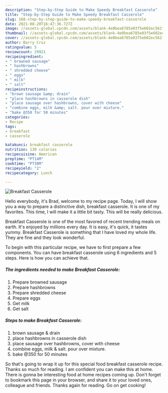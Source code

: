 ```yaml
---
description: "Step-by-Step Guide to Make Speedy Breakfast Casserole"
title: "Step-by-Step Guide to Make Speedy Breakfast Casserole"
slug: 168-step-by-step-guide-to-make-speedy-breakfast-casserole
date: 2021-08-20T16:47:36.727Z
image: //assets-global.cpcdn.com/assets/blank-4e0bea6785e03f5e602ec562f230caae08da540cada707380b4fe1bbebba43da.png
thumbnail: //assets-global.cpcdn.com/assets/blank-4e0bea6785e03f5e602ec562f230caae08da540cada707380b4fe1bbebba43da.png
cover: //assets-global.cpcdn.com/assets/blank-4e0bea6785e03f5e602ec562f230caae08da540cada707380b4fe1bbebba43da.png
author: Barry Cruz
ratingvalue: 5
reviewcount: 29921
recipeingredient:
- " browned sausage"
- " hashbrowns"
- " shredded cheese"
- " eggs"
- " milk"
- " salt"
recipeinstructions:
- "brown sausage &amp; drain"
- "place hashbrowns in casserole dish"
- "place sausage over hashbrowns, cover with cheese"
- "combine eggs, milk &amp; salt. pour over mixture."
- "bake @350 for 50 minutes"
categories:
- Recipe
tags:
- breakfast
- casserole

katakunci: breakfast casserole 
nutrition: 130 calories
recipecuisine: American
preptime: "PT14M"
cooktime: "PT38M"
recipeyield: "2"
recipecategory: Lunch

---
```



![Breakfast Casserole](//assets-global.cpcdn.com/assets/blank-4e0bea6785e03f5e602ec562f230caae08da540cada707380b4fe1bbebba43da.png)

Hello everybody, it's Brad, welcome to my recipe page. Today, I will show you a way to prepare a distinctive dish, breakfast casserole. It is one of my favorites. This time, I will make it a little bit tasty. This will be really delicious.



Breakfast Casserole is one of the most favored of recent trending meals on earth. It's enjoyed by millions every day. It is easy, it's quick, it tastes yummy. Breakfast Casserole is something that I have loved my whole life. They are fine and they look wonderful.


To begin with this particular recipe, we have to first prepare a few components. You can have breakfast casserole using 6 ingredients and 5 steps. Here is how you can achieve that.

<!--inarticleads1-->

##### The ingredients needed to make Breakfast Casserole:

1. Prepare  browned sausage
1. Prepare  hashbrowns
1. Prepare  shredded cheese
1. Prepare  eggs
1. Get  milk
1. Get  salt




<!--inarticleads2-->

##### Steps to make Breakfast Casserole:

1. brown sausage &amp; drain
1. place hashbrowns in casserole dish
1. place sausage over hashbrowns, cover with cheese
1. combine eggs, milk &amp; salt. pour over mixture.
1. bake @350 for 50 minutes




So that's going to wrap it up for this special food breakfast casserole recipe. Thanks so much for reading. I am confident you can make this at home. There is gonna be interesting food at home recipes coming up. Don't forget to bookmark this page in your browser, and share it to your loved ones, colleague and friends. Thanks again for reading. Go on get cooking!
